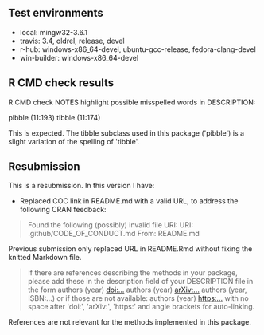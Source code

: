   ## Test environments
  
  * local: mingw32-3.6.1
  * travis: 3.4, oldrel, release, devel
  * r-hub: windows-x86_64-devel, ubuntu-gcc-release, fedora-clang-devel
  * win-builder: windows-x86_64-devel
  
  ## R CMD check results
  
  R CMD check NOTES highlight possible misspelled words in DESCRIPTION: 
  
  pibble (11:193)
  tibble (11:174)
  
  This is expected. The tibble subclass used in this package ('pibble') is a slight variation of the spelling of 'tibble'. 
    
  ## Resubmission 
  
  This is a resubmission. In this version I have:
  
  - Replaced COC link in README.md with a valid URL, to address the following CRAN feedback:

  > Found the following (possibly) invalid file URI:
  > URI: .github/CODE_OF_CONDUCT.md
  > From: README.md  
  
  Previous submission only replaced URL in README.Rmd without fixing the knitted Markdown file. 

  > If there are references describing the methods in your package, please
  > add these in the description field of your DESCRIPTION file in the form
  > authors (year) <doi:...>
  > authors (year) <arXiv:...>
  > authors (year, ISBN:...)
  > or if those are not available: authors (year) <https:...>
  > with no space after 'doi:', 'arXiv:', 'https:' and angle brackets for
  > auto-linking.
  
  References are not relevant for the methods implemented in this package.
